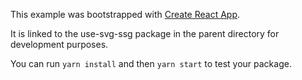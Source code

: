 This example was bootstrapped with [Create React App](https://github.com/facebook/create-react-app).

It is linked to the use-svg-ssg package in the parent directory for development purposes.

You can run `yarn install` and then `yarn start` to test your package.
